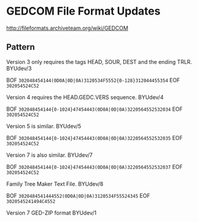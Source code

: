 # GEDCOM File Format Updates

http://fileformats.archiveteam.org/wiki/GEDCOM

## Pattern

Version 3 only requires the tags HEAD, SOUR, DEST and the ending TRLR. BYUdev/3

BOF ```302048454144(0D0A|0D|0A)3120534F5552{0-128}312044455354```
EOF ```302054524C52```

Version 4 requires the HEAD.GEDC.VERS sequence. BYUdev/4

BOF ```302048454144{0-1024}47454443(0D0A|0D|0A)3220564552532034```
EOF ```302054524C52```

Version 5 is similar. BYUdev/5

BOF ```302048454144{0-1024}47454443(0D0A|0D|0A)3220564552532035```
EOF ```302054524C52```

Version 7 is also similar. BYUdev/7

BOF ```302048454144{0-1024}47454443(0D0A|0D|0A)3220564552532037```
EOF ```302054524C52```

Family Tree Maker Text File. BYUdev/8

BOF ```3020484541444552(0D0A|0D|0A)3120534F55524345```
EOF ```3020545241494C4552```

Version 7 GED-ZIP format BYUdev/1
